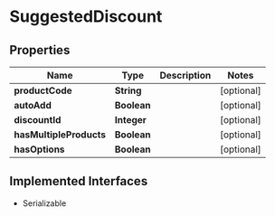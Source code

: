 

# SuggestedDiscount


## Properties

| Name | Type | Description | Notes |
|------------ | ------------- | ------------- | -------------|
|**productCode** | **String** |  |  [optional] |
|**autoAdd** | **Boolean** |  |  [optional] |
|**discountId** | **Integer** |  |  [optional] |
|**hasMultipleProducts** | **Boolean** |  |  [optional] |
|**hasOptions** | **Boolean** |  |  [optional] |


## Implemented Interfaces

* Serializable


